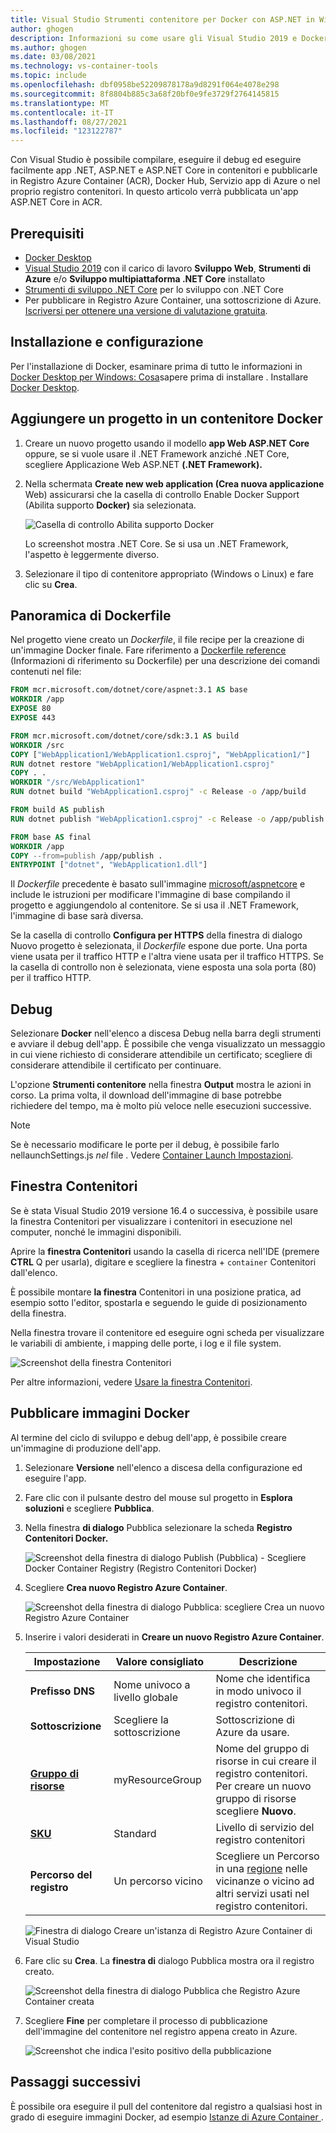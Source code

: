 ```yaml
---
title: Visual Studio Strumenti contenitore per Docker con ASP.NET in Windows
author: ghogen
description: Informazioni su come usare gli Visual Studio 2019 e Docker per Windows
ms.author: ghogen
ms.date: 03/08/2021
ms.technology: vs-container-tools
ms.topic: include
ms.openlocfilehash: dbf0958be52209878178a9d8291f064e4078e298
ms.sourcegitcommit: 8f8804b885c3a68f20bf0e9fe3729f2764145815
ms.translationtype: MT
ms.contentlocale: it-IT
ms.lasthandoff: 08/27/2021
ms.locfileid: "123122787"
---
```

Con Visual Studio è possibile compilare, eseguire il debug ed eseguire facilmente app .NET, ASP.NET e ASP.NET Core in contenitori e pubblicarle in Registro Azure Container (ACR), Docker Hub, Servizio app di Azure o nel proprio registro contenitori. In questo articolo verrà pubblicata un'app ASP.NET Core in ACR.

## <a name="prerequisites"></a>Prerequisiti

* [Docker Desktop](https://hub.docker.com/editions/community/docker-ce-desktop-windows)
* [Visual Studio 2019](https://visualstudio.microsoft.com/downloads) con il carico di lavoro **Sviluppo Web**, **Strumenti di Azure** e/o **Sviluppo multipiattaforma .NET Core** installato
* [Strumenti di sviluppo .NET Core](https://dotnet.microsoft.com/download/dotnet-core/) per lo sviluppo con .NET Core
* Per pubblicare in Registro Azure Container, una sottoscrizione di Azure. [Iscriversi per ottenere una versione di valutazione gratuita](https://azure.microsoft.com/free/dotnet/).

## <a name="installation-and-setup"></a>Installazione e configurazione

Per l'installazione di Docker, esaminare prima di tutto le informazioni in [Docker Desktop per Windows: Cosa](https://docs.docker.com/docker-for-windows/install/#what-to-know-before-you-install)sapere prima di installare . Installare [Docker Desktop](https://hub.docker.com/editions/community/docker-ce-desktop-windows).

## <a name="add-a-project-to-a-docker-container"></a>Aggiungere un progetto in un contenitore Docker

1. Creare un nuovo progetto usando il modello **app Web ASP.NET Core** oppure, se si vuole usare il .NET Framework anziché .NET Core, scegliere Applicazione Web ASP.NET **(.NET Framework).**
1. Nella schermata **Create new web application (Crea nuova applicazione** Web) assicurarsi che la casella di controllo Enable Docker Support (Abilita supporto **Docker)** sia selezionata.

   ![Casella di controllo Abilita supporto Docker](../../media/container-tools/vs-2019/webapp-additional-information-31-docker.png)

   Lo screenshot mostra .NET Core. Se si usa un .NET Framework, l'aspetto è leggermente diverso.

1. Selezionare il tipo di contenitore appropriato (Windows o Linux) e fare clic su **Crea**.

## <a name="dockerfile-overview"></a>Panoramica di Dockerfile

Nel progetto viene creato un *Dockerfile*, il file recipe per la creazione di un'immagine Docker finale. Fare riferimento a [Dockerfile reference](https://docs.docker.com/engine/reference/builder/) (Informazioni di riferimento su Dockerfile) per una descrizione dei comandi contenuti nel file:

```dockerfile
FROM mcr.microsoft.com/dotnet/core/aspnet:3.1 AS base
WORKDIR /app
EXPOSE 80
EXPOSE 443

FROM mcr.microsoft.com/dotnet/core/sdk:3.1 AS build
WORKDIR /src
COPY ["WebApplication1/WebApplication1.csproj", "WebApplication1/"]
RUN dotnet restore "WebApplication1/WebApplication1.csproj"
COPY . .
WORKDIR "/src/WebApplication1"
RUN dotnet build "WebApplication1.csproj" -c Release -o /app/build

FROM build AS publish
RUN dotnet publish "WebApplication1.csproj" -c Release -o /app/publish

FROM base AS final
WORKDIR /app
COPY --from=publish /app/publish .
ENTRYPOINT ["dotnet", "WebApplication1.dll"]
```

Il *Dockerfile* precedente è basato sull'immagine [microsoft/aspnetcore](https://hub.docker.com/r/microsoft/aspnetcore/) e include le istruzioni per modificare l'immagine di base compilando il progetto e aggiungendolo al contenitore. Se si usa il .NET Framework, l'immagine di base sarà diversa.

Se la casella di controllo **Configura per HTTPS** della finestra di dialogo Nuovo progetto è selezionata, il *Dockerfile* espone due porte. Una porta viene usata per il traffico HTTP e l'altra viene usata per il traffico HTTPS. Se la casella di controllo non è selezionata, viene esposta una sola porta (80) per il traffico HTTP.

## <a name="debug"></a>Debug

Selezionare **Docker** nell'elenco a discesa Debug nella barra degli strumenti e avviare il debug dell'app. È possibile che venga visualizzato un messaggio in cui viene richiesto di considerare attendibile un certificato; scegliere di considerare attendibile il certificato per continuare.

L'opzione **Strumenti contenitore** nella finestra **Output** mostra le azioni in corso. La prima volta, il download dell'immagine di base potrebbe richiedere del tempo, ma è molto più veloce nelle esecuzioni successive.

>[!NOTE]
> Se è necessario modificare le porte per il debug, è possibile farlo nellaunchSettings.js *nel* file . Vedere [Container Launch Impostazioni](../../container-launch-settings.md).

## <a name="containers-window"></a>Finestra Contenitori

Se è stata Visual Studio 2019 versione 16.4 o  successiva, è possibile usare la finestra Contenitori per visualizzare i contenitori in esecuzione nel computer, nonché le immagini disponibili.

Aprire la **finestra Contenitori** usando la casella di ricerca nell'IDE (premere **CTRL** Q per usarla), digitare e scegliere la finestra +  `container` Contenitori  dall'elenco.

È possibile montare **la finestra** Contenitori in una posizione pratica, ad esempio sotto l'editor, spostarla e seguendo le guide di posizionamento della finestra.

Nella finestra trovare il contenitore ed eseguire ogni scheda per visualizzare le variabili di ambiente, i mapping delle porte, i log e il file system.

![Screenshot della finestra Contenitori](../../media/overview/vs-2019/container-tools-window.png)

Per altre informazioni, vedere [Usare la finestra Contenitori](../../view-and-diagnose-containers.md).

## <a name="publish-docker-images"></a>Pubblicare immagini Docker

Al termine del ciclo di sviluppo e debug dell'app, è possibile creare un'immagine di produzione dell'app.

1. Selezionare **Versione** nell'elenco a discesa della configurazione ed eseguire l'app.
1. Fare clic con il pulsante destro del mouse sul progetto in **Esplora soluzioni** e scegliere **Pubblica**.
1. Nella finestra **di dialogo** Pubblica selezionare la scheda **Registro Contenitori Docker.**

   ![Screenshot della finestra di dialogo Publish (Pubblica) - Scegliere Docker Container Registry (Registro Contenitori Docker)](../../media/container-tools/vs-2019/docker-container-registry.png)

1. Scegliere **Crea nuovo Registro Azure Container**.

   ![Screenshot della finestra di dialogo Pubblica: scegliere Crea un nuovo Registro Azure Container](../../media/container-tools/vs-2019/select-existing-or-create-new-azure-container-registry.png)

1. Inserire i valori desiderati in **Creare un nuovo Registro Azure Container**.

    | Impostazione      | Valore consigliato  | Descrizione                                |
    | ------------ |  ------- | -------------------------------------------------- |
    | **Prefisso DNS** | Nome univoco a livello globale | Nome che identifica in modo univoco il registro contenitori. |
    | **Sottoscrizione** | Scegliere la sottoscrizione | Sottoscrizione di Azure da usare. |
    | **[Gruppo di risorse](/azure/azure-resource-manager/resource-group-overview)** | myResourceGroup |  Nome del gruppo di risorse in cui creare il registro contenitori. Per creare un nuovo gruppo di risorse scegliere **Nuovo**.|
    | **[SKU](/azure/container-registry/container-registry-skus)** | Standard | Livello di servizio del registro contenitori  |
    | **Percorso del registro** | Un percorso vicino | Scegliere un Percorso in una [regione](https://azure.microsoft.com/regions/) nelle vicinanze o vicino ad altri servizi usati nel registro contenitori. |

    ![Finestra di dialogo Creare un'istanza di Registro Azure Container di Visual Studio][0]

1. Fare clic su **Crea**. La **finestra di** dialogo Pubblica mostra ora il registro creato.

   ![Screenshot della finestra di dialogo Pubblica che Registro Azure Container creata](../../media/container-tools/vs-2019/created-azure-container-registry.png)

1. Scegliere **Fine** per completare il processo di pubblicazione dell'immagine del contenitore nel registro appena creato in Azure.

   ![Screenshot che indica l'esito positivo della pubblicazione](../../media/container-tools/vs-2019/publish-succeeded.png)

## <a name="next-steps"></a>Passaggi successivi

È possibile ora eseguire il pull del contenitore dal registro a qualsiasi host in grado di eseguire immagini Docker, ad esempio [Istanze di Azure Container ](/azure/container-instances/container-instances-tutorial-deploy-app).

[0]:../../media/hosting-web-apps-in-docker/vs-acr-provisioning-dialog-2019.png
